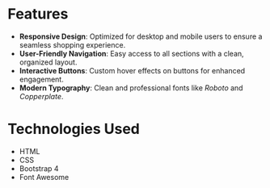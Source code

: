 # Features
- **Responsive Design**: Optimized for desktop and mobile users to ensure a seamless shopping experience.
- **User-Friendly Navigation**: Easy access to all sections with a clean, organized layout.
- **Interactive Buttons**: Custom hover effects on buttons for enhanced engagement.
- **Modern Typography**: Clean and professional fonts like *Roboto* and *Copperplate*.

# Technologies Used
- HTML
- CSS
- Bootstrap 4
- Font Awesome
